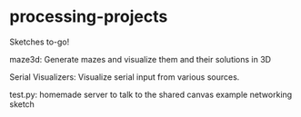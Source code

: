 # processing-projects
Sketches to-go!

maze3d: Generate mazes and visualize them and their solutions in 3D

Serial Visualizers: Visualize serial input from various sources.

test.py: homemade server to talk to the shared canvas example networking sketch
